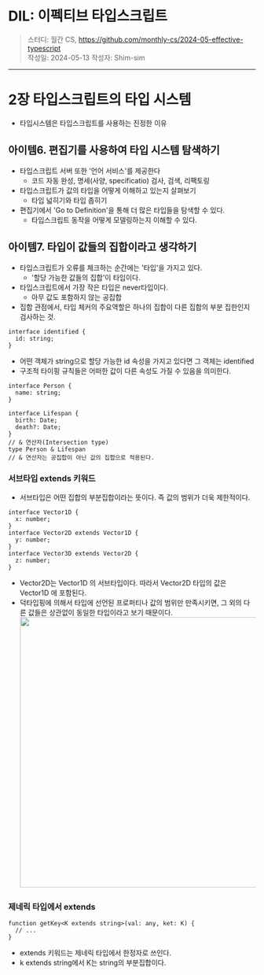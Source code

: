 # DIL: 이펙티브 타입스크립트

> 스터디: 월간 CS, https://github.com/monthly-cs/2024-05-effective-typescript  
> 작성일: 2024-05-13
> 작성자: Shim-sim

---

# 2장 타입스크립트의 타입 시스템

- 타입시스템은 타입스크립트를 사용하는 진정한 이유

## 아이템6. 편집기를 사용하여 타입 시스템 탐색하기

- 타입스크립트 서버 또한 '언어 서비스'를 제공한다
  - 코드 자동 완성, 명세(사양, specificatio) 검사, 검색, 리팩토링
- 타입스크립트가 값의 타입을 어떻게 이해하고 있는지 살펴보기
  - 타입 넓히기와 타입 좁히기
- 편집기에서 'Go to Definition'을 통해 더 많은 타입들을 탐색할 수 있다.
  - 타입스크립트 동작을 어떻게 모델링하는지 이해할 수 있다.

## 아이템7. 타입이 값들의 집합이라고 생각하기

- 타입스크립트가 오류를 체크하는 순간에는 '타입'을 가지고 있다.
  - '할당 가능한 값들의 집합'이 타입이다.
- 타입스크립트에서 가장 작은 타입은 never타입이다.
  - 아무 값도 포함하지 않는 공집합
- 집합 관점에서, 타입 체커의 주요역할은 하나의 집합이 다른 집합의 부분 집한인지 검사하는 것.

```tsx
interface identified {
  id: string;
}
```

- 어떤 객체가 string으로 할당 가능한 id 속성을 가지고 있다면 그 객체는 identified
- 구조적 타이핑 규칙들은 어떠한 값이 다른 속성도 가질 수 있음을 의미한다.

```tsx
interface Person {
  name: string;
}

interface Lifespan {
  birth: Date;
  death?: Date;
}
// & 연산자(Intersection type)
type Person & Lifespan
// & 연산자는 공집합이 아닌 값의 집합으로 적용된다.
```

### 서브타입 extends 키워드

- 서브타입은 어떤 집합의 부분집합이라는 뜻이다. 즉 값의 범위가 더욱 제한적이다.

```tsx
interface Vector1D {
  x: number;
}
interface Vector2D extends Vector1D {
  y: number;
}
interface Vector3D extends Vector2D {
  z: number;
}
```

- Vector2D는 Vector1D 의 서브타입이다. 따라서 Vector2D 타입의 값은 Vector1D 에 포함된다.
- 덕타입핑에 의해서 타입에 선언된 프로퍼티나 값의 범위만 만족시키면, 그 외의 다른 값들은 상관없이 동일한 타입이라고 보기 때문이다.
  <img src="https://velog.velcdn.com/images/heelieben/post/8e438048-3e99-4da5-8245-e12e45d8af39/image.png" width="550">

### 제네릭 타입에서 extends

```tsx
function getKey<K extends string>(val: any, ket: K) {
  // ...
}
```

- extends 키워드는 제네릭 타입에서 한정자로 쓰인다.
- k extends string에서 K는 string의 부분집합이다.
